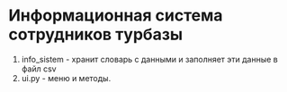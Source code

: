 # Информационная система сотрудников турбазы
1. info_sistem - хранит словарь с данными и заполняет эти данные в файл csv
2. ui.py - меню и методы.